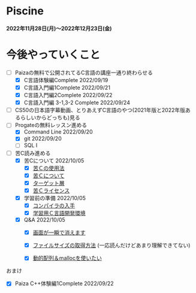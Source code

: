 # Piscine
**2022年11月28日(月)～2022年12月23日(金)**

# 今後やっていくこと
- [ ] Paizaの無料で公開されてるC言語の講座一通り終わらせる
  - [x] C言語体験編Complete 2022/09/19
  - [x] C言語入門編1Complete 2022/09/21
  - [x] C言語入門編2Complete 2022/09/22
  - [x] C言語入門編 3-1,3-2 Complete 2022/09/24
- [ ] CS50の日本語字幕動画、とりあえずC言語のやつ(2021年版と2022年版あるらしいからどっちも)見る
- [ ] Progateの無料レッスン進める
  - [x] Command Line 2022/09/20
  - [x] git 2022/09/20
  - [ ] SQL Ⅰ
- [ ] 苦C読み進める
  - [x] 苦Cについて 2022/10/05
    - [x] [苦Ｃの使用法](https://9cguide.appspot.com/s_readme.html)
    - [x] [苦Ｃについて](https://9cguide.appspot.com/s_start.html)
    - [x] [ターゲット層](https://9cguide.appspot.com/s_subject.html)
    - [x] [苦Ｃライセンス](https://9cguide.appspot.com/s_license.html)
  - [x] 学習前の準備 2022/10/05
    - [x] [コンパイラの入手](https://9cguide.appspot.com/p_compiler.html)
    - [x] [学習用Ｃ言語開発環境](https://9cguide.appspot.com/p_9cide.html)
  - [x] Q&A 2022/10/05
    - [x] [画面が一瞬で消えます](https://9cguide.appspot.com/q_screen.html)
    - [x] [ファイルサイズの取得方法](https://9cguide.appspot.com/q_filesize.html) (一応読んだけどあまり理解できてない)
    - [x] [動的配列＆mallocを使いたい](https://9cguide.appspot.com/q_malloc.html)
    

おまけ
- [x] Paiza C++体験編1Complete 2022/09/22
